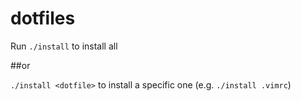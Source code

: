 # dotfiles

Run <code>./install</code> to install all

##or

<code>./install \<dotfile\></code> to install a specific one (e.g. <code>./install .vimrc</code>)


